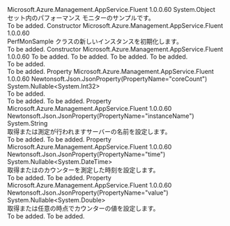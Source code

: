 <Type Name="PerfMonSample" FullName="Microsoft.Azure.Management.AppService.Fluent.Models.PerfMonSample">
  <TypeSignature Language="C#" Value="public class PerfMonSample" />
  <TypeSignature Language="ILAsm" Value=".class public auto ansi beforefieldinit PerfMonSample extends System.Object" />
  <TypeSignature Language="DocId" Value="T:Microsoft.Azure.Management.AppService.Fluent.Models.PerfMonSample" />
  <TypeSignature Language="VB.NET" Value="Public Class PerfMonSample" />
  <TypeSignature Language="F#" Value="type PerfMonSample = class" />
  <AssemblyInfo>
    <AssemblyName>Microsoft.Azure.Management.AppService.Fluent</AssemblyName>
    <AssemblyVersion>1.0.0.60</AssemblyVersion>
  </AssemblyInfo>
  <Base>
    <BaseTypeName>System.Object</BaseTypeName>
  </Base>
  <Interfaces />
  <Docs>
    <summary>
            セット内のパフォーマンス モニターのサンプルです。
            </summary>
    <remarks>To be added.</remarks>
  </Docs>
  <Members>
    <Member MemberName=".ctor">
      <MemberSignature Language="C#" Value="public PerfMonSample ();" />
      <MemberSignature Language="ILAsm" Value=".method public hidebysig specialname rtspecialname instance void .ctor() cil managed" />
      <MemberSignature Language="DocId" Value="M:Microsoft.Azure.Management.AppService.Fluent.Models.PerfMonSample.#ctor" />
      <MemberSignature Language="VB.NET" Value="Public Sub New ()" />
      <MemberType>Constructor</MemberType>
      <AssemblyInfo>
        <AssemblyName>Microsoft.Azure.Management.AppService.Fluent</AssemblyName>
        <AssemblyVersion>1.0.0.60</AssemblyVersion>
      </AssemblyInfo>
      <Parameters />
      <Docs>
        <summary>
            PerfMonSample クラスの新しいインスタンスを初期化します。
            </summary>
        <remarks>To be added.</remarks>
      </Docs>
    </Member>
    <Member MemberName=".ctor">
      <MemberSignature Language="C#" Value="public PerfMonSample (Nullable&lt;DateTime&gt; time = null, string instanceName = null, Nullable&lt;double&gt; value = null, Nullable&lt;int&gt; coreCount = null);" />
      <MemberSignature Language="ILAsm" Value=".method public hidebysig specialname rtspecialname instance void .ctor(valuetype System.Nullable`1&lt;valuetype System.DateTime&gt; time, string instanceName, valuetype System.Nullable`1&lt;float64&gt; value, valuetype System.Nullable`1&lt;int32&gt; coreCount) cil managed" />
      <MemberSignature Language="DocId" Value="M:Microsoft.Azure.Management.AppService.Fluent.Models.PerfMonSample.#ctor(System.Nullable{System.DateTime},System.String,System.Nullable{System.Double},System.Nullable{System.Int32})" />
      <MemberSignature Language="VB.NET" Value="Public Sub New (Optional time As Nullable(Of DateTime) = null, Optional instanceName As String = null, Optional value As Nullable(Of Double) = null, Optional coreCount As Nullable(Of Integer) = null)" />
      <MemberSignature Language="F#" Value="new Microsoft.Azure.Management.AppService.Fluent.Models.PerfMonSample : Nullable&lt;DateTime&gt; * string * Nullable&lt;double&gt; * Nullable&lt;int&gt; -&gt; Microsoft.Azure.Management.AppService.Fluent.Models.PerfMonSample" Usage="new Microsoft.Azure.Management.AppService.Fluent.Models.PerfMonSample (time, instanceName, value, coreCount)" />
      <MemberType>Constructor</MemberType>
      <AssemblyInfo>
        <AssemblyName>Microsoft.Azure.Management.AppService.Fluent</AssemblyName>
        <AssemblyVersion>1.0.0.60</AssemblyVersion>
      </AssemblyInfo>
      <Parameters>
        <Parameter Name="time" Type="System.Nullable&lt;System.DateTime&gt;" />
        <Parameter Name="instanceName" Type="System.String" />
        <Parameter Name="value" Type="System.Nullable&lt;System.Double&gt;" />
        <Parameter Name="coreCount" Type="System.Nullable&lt;System.Int32&gt;" />
      </Parameters>
      <Docs>
        <param name="time">To be added.</param>
        <param name="instanceName">To be added.</param>
        <param name="value">To be added.</param>
        <param name="coreCount">To be added.</param>
        <summary>To be added.</summary>
        <remarks>To be added.</remarks>
      </Docs>
    </Member>
    <Member MemberName="CoreCount">
      <MemberSignature Language="C#" Value="public Nullable&lt;int&gt; CoreCount { get; set; }" />
      <MemberSignature Language="ILAsm" Value=".property instance valuetype System.Nullable`1&lt;int32&gt; CoreCount" />
      <MemberSignature Language="DocId" Value="P:Microsoft.Azure.Management.AppService.Fluent.Models.PerfMonSample.CoreCount" />
      <MemberSignature Language="VB.NET" Value="Public Property CoreCount As Nullable(Of Integer)" />
      <MemberSignature Language="F#" Value="member this.CoreCount : Nullable&lt;int&gt; with get, set" Usage="Microsoft.Azure.Management.AppService.Fluent.Models.PerfMonSample.CoreCount" />
      <MemberType>Property</MemberType>
      <AssemblyInfo>
        <AssemblyName>Microsoft.Azure.Management.AppService.Fluent</AssemblyName>
        <AssemblyVersion>1.0.0.60</AssemblyVersion>
      </AssemblyInfo>
      <Attributes>
        <Attribute>
          <AttributeName>Newtonsoft.Json.JsonProperty(PropertyName="coreCount")</AttributeName>
        </Attribute>
      </Attributes>
      <ReturnValue>
        <ReturnType>System.Nullable&lt;System.Int32&gt;</ReturnType>
      </ReturnValue>
      <Docs>
        <summary>To be added.</summary>
        <value>To be added.</value>
        <remarks>To be added.</remarks>
      </Docs>
    </Member>
    <Member MemberName="InstanceName">
      <MemberSignature Language="C#" Value="public string InstanceName { get; set; }" />
      <MemberSignature Language="ILAsm" Value=".property instance string InstanceName" />
      <MemberSignature Language="DocId" Value="P:Microsoft.Azure.Management.AppService.Fluent.Models.PerfMonSample.InstanceName" />
      <MemberSignature Language="VB.NET" Value="Public Property InstanceName As String" />
      <MemberSignature Language="F#" Value="member this.InstanceName : string with get, set" Usage="Microsoft.Azure.Management.AppService.Fluent.Models.PerfMonSample.InstanceName" />
      <MemberType>Property</MemberType>
      <AssemblyInfo>
        <AssemblyName>Microsoft.Azure.Management.AppService.Fluent</AssemblyName>
        <AssemblyVersion>1.0.0.60</AssemblyVersion>
      </AssemblyInfo>
      <Attributes>
        <Attribute>
          <AttributeName>Newtonsoft.Json.JsonProperty(PropertyName="instanceName")</AttributeName>
        </Attribute>
      </Attributes>
      <ReturnValue>
        <ReturnType>System.String</ReturnType>
      </ReturnValue>
      <Docs>
        <summary>
            取得または測定が行われますサーバーの名前を設定します。
            </summary>
        <value>To be added.</value>
        <remarks>To be added.</remarks>
      </Docs>
    </Member>
    <Member MemberName="Time">
      <MemberSignature Language="C#" Value="public Nullable&lt;DateTime&gt; Time { get; set; }" />
      <MemberSignature Language="ILAsm" Value=".property instance valuetype System.Nullable`1&lt;valuetype System.DateTime&gt; Time" />
      <MemberSignature Language="DocId" Value="P:Microsoft.Azure.Management.AppService.Fluent.Models.PerfMonSample.Time" />
      <MemberSignature Language="VB.NET" Value="Public Property Time As Nullable(Of DateTime)" />
      <MemberSignature Language="F#" Value="member this.Time : Nullable&lt;DateTime&gt; with get, set" Usage="Microsoft.Azure.Management.AppService.Fluent.Models.PerfMonSample.Time" />
      <MemberType>Property</MemberType>
      <AssemblyInfo>
        <AssemblyName>Microsoft.Azure.Management.AppService.Fluent</AssemblyName>
        <AssemblyVersion>1.0.0.60</AssemblyVersion>
      </AssemblyInfo>
      <Attributes>
        <Attribute>
          <AttributeName>Newtonsoft.Json.JsonProperty(PropertyName="time")</AttributeName>
        </Attribute>
      </Attributes>
      <ReturnValue>
        <ReturnType>System.Nullable&lt;System.DateTime&gt;</ReturnType>
      </ReturnValue>
      <Docs>
        <summary>
            取得またはのカウンターを測定した時刻を設定します。
            </summary>
        <value>To be added.</value>
        <remarks>To be added.</remarks>
      </Docs>
    </Member>
    <Member MemberName="Value">
      <MemberSignature Language="C#" Value="public Nullable&lt;double&gt; Value { get; set; }" />
      <MemberSignature Language="ILAsm" Value=".property instance valuetype System.Nullable`1&lt;float64&gt; Value" />
      <MemberSignature Language="DocId" Value="P:Microsoft.Azure.Management.AppService.Fluent.Models.PerfMonSample.Value" />
      <MemberSignature Language="VB.NET" Value="Public Property Value As Nullable(Of Double)" />
      <MemberSignature Language="F#" Value="member this.Value : Nullable&lt;double&gt; with get, set" Usage="Microsoft.Azure.Management.AppService.Fluent.Models.PerfMonSample.Value" />
      <MemberType>Property</MemberType>
      <AssemblyInfo>
        <AssemblyName>Microsoft.Azure.Management.AppService.Fluent</AssemblyName>
        <AssemblyVersion>1.0.0.60</AssemblyVersion>
      </AssemblyInfo>
      <Attributes>
        <Attribute>
          <AttributeName>Newtonsoft.Json.JsonProperty(PropertyName="value")</AttributeName>
        </Attribute>
      </Attributes>
      <ReturnValue>
        <ReturnType>System.Nullable&lt;System.Double&gt;</ReturnType>
      </ReturnValue>
      <Docs>
        <summary>
            取得または任意の時点でカウンターの値を設定します。
            </summary>
        <value>To be added.</value>
        <remarks>To be added.</remarks>
      </Docs>
    </Member>
  </Members>
</Type>